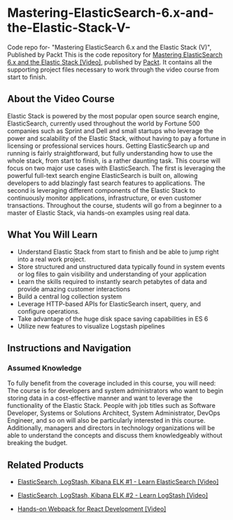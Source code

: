 # Mastering-ElasticSearch-6.x-and-the-Elastic-Stack-V-
Code repo for- "Mastering ElasticSearch 6.x and the Elastic Stack (V)",  Published by Packt
This is the code repository for [Mastering ElasticSearch 6.x and the Elastic Stack [Video]](https://www.packtpub.com/web-development/mastering-elasticsearch-6x-and-elastic-stack-video?utm_source=github&utm_medium=repository&utm_campaign=9781788991155), published by [Packt](https://www.packtpub.com/?utm_source=github). It contains all the supporting project files necessary to work through the video course from start to finish.
## About the Video Course
Elastic Stack is powered by the most popular open source search engine, ElasticSearch, currently used throughout the world by Fortune 500 companies such as Sprint and Dell and small startups who leverage the power and scalability of the Elastic Stack, without having to pay a fortune in licensing or professional services hours. 
Getting ElasticSearch up and running is fairly straightforward, but fully understanding how to use the whole stack, from start to finish, is a rather daunting task. This course will focus on two major use cases with ElasticSearch. The first is leveraging the powerful full-text search engine ElasticSearch is built on, allowing developers to add blazingly fast search features to applications. The second is leveraging different components of the Elastic Stack to continuously monitor applications, infrastructure, or even customer transactions. 
Throughout the course, students will go from a beginner to a master of Elastic Stack, via hands-on examples using real data.

<H2>What You Will Learn</H2>
<DIV class=book-info-will-learn-text>
<UL>
<LI>Understand Elastic Stack from start to finish and be able to jump right into a real work project. 
<LI>Store structured and unstructured data typically found in system events or log files to gain visibility and understanding of your application&nbsp; 
<LI>Learn the skills required to instantly search petabytes of data and provide amazing customer interactions 
<LI>Build a central log collection system 
<LI>Leverage HTTP-based APIs for ElasticSearch insert, query, and configure operations. 
<LI>Take advantage of the huge disk space saving capabilities in ES 6 
<LI>Utilize new features to visualize Logstash pipelines </LI></UL></DIV>

## Instructions and Navigation
### Assumed Knowledge
To fully benefit from the coverage included in this course, you will need:<br/>
The course is for developers and system administrators who want to begin storing data in a cost-effective manner and want to leverage the functionality of the Elastic Stack. People with job titles such as Software Developer, Systems or Solutions Architect, System Administrator, DevOps Engineer, and so on will also be particularly interested in this course. Additionally, managers and directors in technology organizations will be able to understand the concepts and discuss them knowledgeably without breaking the budget.	


## Related Products
* [ElasticSearch, LogStash, Kibana ELK #1 - Learn ElasticSearch [Video]](https://www.packtpub.com/networking-and-servers/elasticsearch-logstash-kibana-elk-1-learn-elasticsearch-video?utm_source=github&utm_medium=repository&utm_campaign=9781788999816)

* [ElasticSearch, LogStash, Kibana ELK #2 - Learn LogStash [Video]](https://www.packtpub.com/big-data-and-business-intelligence/elasticsearch-logstash-kibana-elk-2-learn-logstash-video?utm_source=github&utm_medium=repository&utm_campaign=9781788997904)

* [Hands-on Webpack for React Development [Video]](https://www.packtpub.com/application-development/hands-webpack-react-development-video?utm_source=github&utm_medium=repository&utm_campaign=9781789139808)

